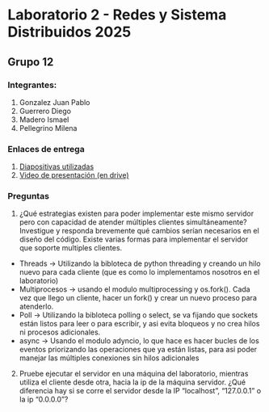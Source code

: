 # Laboratorio 2 - Redes y Sistema Distribuidos 2025
## Grupo 12
### Integrantes: 

1. Gonzalez Juan Pablo
2. Guerrero Diego
3. Madero Ismael 
4. Pellegrino Milena

### Enlaces de entrega
1. [Diapositivas utilizadas](https://www.canva.com/design/DAGkJh1VBV8/P_r_OMeN25J4-WbowdJsjA/edit?utm_content=DAGkJh1VBV8&utm_campaign=designshare&utm_medium=link2&utm_source=sharebutton)
2. [Video de presentación (en drive)](https://drive.google.com/drive/folders/1mKSFKjGyE0sDVkQimmBLK7Ep0nxj1Yh2?usp=sharing)

### Preguntas
1. ¿Qué estrategias existen para poder implementar este mismo servidor pero con capacidad de atender múltiples clientes simultáneamente? Investigue y responda brevemente qué cambios serían necesarios en el diseño del código.
Existe varias formas para implementar el servidor que soporte multiples clientes. 
- Threads -> Utilizando la bibloteca de python threading y creando un hilo nuevo para cada cliente (que es como lo implementamos nosotros en el laboratorio)
- Multiprocesos -> usando el modulo multiprocessing y os.fork(). Cada vez que llego un cliente, hacer un fork() y crear un nuevo proceso para atenderlo. 
- Poll -> Utilizando la bibloteca polling o select, se va fijando que sockets están listos para leer o para escribir, y asi evita bloqueos y no crea hilos ni procesos adicionales. 
- async -> Usando el modulo adyncio, lo que hace es hacer bucles de los eventos priorizando las operaciones que ya están listas, para asi poder manejar las múltiples conexiones sin hilos adicionales

2. Pruebe ejecutar el servidor en una máquina del laboratorio, mientras utiliza el cliente desde otra, hacia la ip de la máquina servidor. ¿Qué diferencia hay si se corre el servidor desde la IP “localhost”, “127.0.0.1” o la ip “0.0.0.0”?

